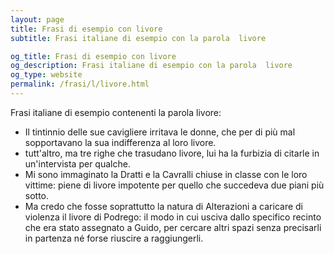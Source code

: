 ```yaml
---
layout: page
title: Frasi di esempio con livore 
subtitle: Frasi italiane di esempio con la parola  livore

og_title: Frasi di esempio con livore 
og_description: Frasi italiane di esempio con la parola  livore
og_type: website
permalink: /frasi/l/livore.html
---
```


Frasi italiane di esempio contenenti la parola livore:


- Il tintinnio delle sue cavigliere irritava le donne, che per di più mal sopportavano la sua indifferenza al loro livore.
- tutt'altro, ma tre righe che trasudano livore, lui ha la furbizia di citarle in un'intervista per qualche.
- Mi sono immaginato la Dratti e la Cavralli chiuse in classe con le loro vittime: piene di livore impotente per quello che succedeva due piani più sotto.
- Ma credo che fosse soprattutto la natura di Alterazioni a caricare di violenza il livore di Podrego: il modo in cui usciva dallo specifico recinto che era stato assegnato a Guido, per cercare altri spazi senza precisarli in partenza né forse riuscire a raggiungerli.
